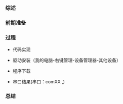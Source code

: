 ### 综述


### 前期准备


### 过程
* 代码实现

* 驱动安装（我的电脑-右键管理-设备管理器-其他设备）


* 程序下载


* 串口结果(串口：comXX ,)



### 总结